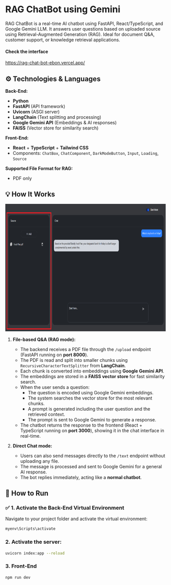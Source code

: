 # RAG ChatBot using Gemini
RAG ChatBot is a real-time AI chatbot using FastAPI, React/TypeScript, and Google Gemini LLM.
It answers user questions based on uploaded source using Retrieval-Augmented Generation (RAG).
Ideal for document Q&A, customer support, or knowledge retrieval applications.

#### Check the interface ####
https://rag-chat-bot-ebon.vercel.app/

## ⚙️ Technologies & Languages

**Back-End:**
- **Python**  
- **FastAPI** (API framework)  
- **Uvicorn** (ASGI server)  
- **LangChain** (Text splitting and processing)  
- **Google Gemini API** (Embeddings & AI responses)  
- **FAISS** (Vector store for similarity search)  

**Front-End:**
- **React** + **TypeScript**  + **Tailwind CSS** 
- Components: `ChatBox`, `ChatComponent`, `DarkModeButton`, `Input`, `Loading`, `Source`  

**Supported File Format for RAG:**  
- PDF only

## 💡 How It Works
<img src="https://github.com/yazanhs1029/RAG_ChatBot/blob/main/RAG_Chatbot%20-%20Copy.png" width="700" height="400"/>

1. **File-based Q&A (RAG mode):**
   - The backend receives a PDF file through the `/upload` endpoint (FastAPI running on **port 8000**).
   - The PDF is read and split into smaller chunks using `RecursiveCharacterTextSplitter` from **LangChain**.
   - Each chunk is converted into embeddings using **Google Gemini API**.
   - The embeddings are stored in a **FAISS vector store** for fast similarity search.
   - When the user sends a question:
     - The question is encoded using Google Gemini embeddings.
     - The system searches the vector store for the most relevant chunks.
     - A prompt is generated including the user question and the retrieved context.
     - The prompt is sent to Google Gemini to generate a response.
   - The chatbot returns the response to the frontend (React + TypeScript running on **port 3000**), showing it in the chat interface in real-time.

2. **Direct Chat mode:**
   - Users can also send messages directly to the `/text` endpoint without uploading any file.
   - The message is processed and sent to Google Gemini for a general AI response.
   - The bot replies immediately, acting like a **normal chatbot**.
  
## 🚀 How to Run
### ✅ 1. Activate the Back-End Virtual Environment

Navigate to your project folder and activate the virtual environment:

```bash
myenv\Scripts\activate
```
### 2. Activate the server:
```bash
uvicorn index:app --reload
```

### 3. Front-End
```bash
npm run dev
```

